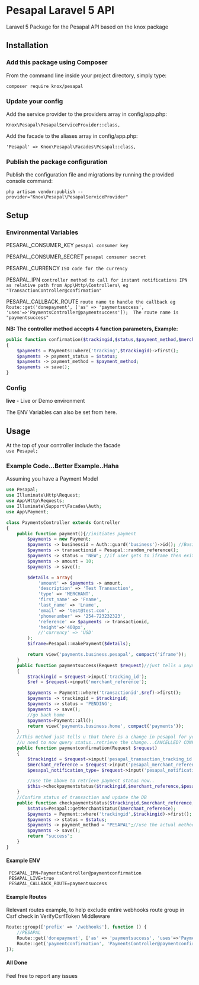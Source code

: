 # Pesapal Laravel 5 API
Laravel 5 Package for the Pesapal API based on the knox package

## Installation

### Add this package using Composer

From the command line inside your project directory, simply type:

`composer require knox/pesapal`

### Update your config

Add the service provider to the providers array in config/app.php:

`Knox\Pesapal\PesapalServiceProvider::class,`

Add the facade to the aliases array in config/app.php:

`'Pesapal' => Knox\Pesapal\Facades\Pesapal::class,`

### Publish the package configuration

Publish the configuration file and migrations by running the provided console command:

`php artisan vendor:publish --provider="Knox\Pesapal\PesapalServiceProvider"`

## Setup
### Environmental Variables
PESAPAL\_CONSUMER\_KEY `pesapal consumer key`<br/>

PESAPAL\_CONSUMER\_SECRET `pesapal consumer secret`<br/>

PESAPAL\_CURRENCY `ISO code for the currency`<br/>

PESAPAL\_IPN `controller method to call for instant notifications IPN  as relative path from App\Http\Controllers\ eg "TransactionController@confirmation"`<br/>

PESAPAL\_CALLBACK_ROUTE `route name to handle the callback eg Route::get('donepayment', ['as' => 'paymentsuccess', 'uses'=>'PaymentsController@paymentsuccess']);  The route name is "paymentsuccess"`<br/>

<b>NB: The controller method accepts 4 function parameters, Example:</b>

```php
public function confirmation($trackingid,$status,$payment_method,$merchant_reference)
{
	$payments = Payments::where('tracking',$trackingid)->first();
    $payments -> payment_status = $status;
    $payments -> payment_method = $payment_method;
    $payments -> save();
}       
```

### Config
<b>live</b> - Live or Demo environment<br/>

The ENV Variables can also be set from here.

## Usage
At the top of your controller include the facade<br/>
`use Pesapal;`

### Example Code...Better Example..Haha
Assuming you have a Payment Model <br/>

```php
use Pesapal;
use Illuminate\Http\Request;
use App\Http\Requests;
use Illuminate\Support\Facades\Auth;
use App\Payment;

class PaymentsController extends Controller
{
    public function payment(){//initiates payment
        $payments = new Payment;
        $payments -> businessid = Auth::guard('business')->id(); //Business ID
        $payments -> transactionid = Pesapal::random_reference();
        $payments -> status = 'NEW'; //if user gets to iframe then exits, i prefer to have that as a new/lost transaction, not pending
        $payments -> amount = 10;
        $payments -> save();

        $details = array(
            'amount' => $payments -> amount,
            'description' => 'Test Transaction',
            'type' => 'MERCHANT',
            'first_name' => 'Fname',
            'last_name' => 'Lname',
            'email' => 'test@test.com',
            'phonenumber' => '254-723232323',
            'reference' => $payments -> transactionid,
            'height'=>'400px',
            //'currency' => 'USD'
        );
        $iframe=Pesapal::makePayment($details);

        return view('payments.business.pesapal', compact('iframe'));
    }
    public function paymentsuccess(Request $request)//just tells u payment has gone thru..but not confirmed
    {
        $trackingid = $request->input('tracking_id');
        $ref = $request->input('merchant_reference');

        $payments = Payment::where('transactionid',$ref)->first();
        $payments -> trackingid = $trackingid;
        $payments -> status = 'PENDING';
        $payments -> save();
        //go back home
        $payments=Payment::all();
        return view('payments.business.home', compact('payments'));
    }
    //This method just tells u that there is a change in pesapal for your transaction..
    //u need to now query status..retrieve the change...CANCELLED? CONFIRMED?
    public function paymentconfirmation(Request $request)
    {
        $trackingid = $request->input('pesapal_transaction_tracking_id');
        $merchant_reference = $request->input('pesapal_merchant_reference');
        $pesapal_notification_type= $request->input('pesapal_notification_type');

        //use the above to retrieve payment status now..
        $this->checkpaymentstatus($trackingid,$merchant_reference,$pesapal_notification_type);
    }
    //Confirm status of transaction and update the DB
    public function checkpaymentstatus($trackingid,$merchant_reference,$pesapal_notification_type){
        $status=Pesapal::getMerchantStatus($merchant_reference);
        $payments = Payment::where('trackingid',$trackingid)->first();
        $payments -> status = $status;
        $payments -> payment_method = "PESAPAL";//use the actual method though...
        $payments -> save();
        return "success";
    }
}
```
#### Example ENV

```
 PESAPAL_IPN=PaymentsController@paymentconfirmation
 PESAPAL_LIVE=true
 PESAPAL_CALLBACK_ROUTE=paymentsuccess
```
#### Example Routes
Relevant routes example, to help exclude entire webhooks route group in Csrf check in VerifyCsrfToken Middleware<br/>

```php
Route::group(['prefix' => '/webhooks'], function () {
    //PESAPAL
    Route::get('donepayment', ['as' => 'paymentsuccess', 'uses'=>'PaymentsController@paymentsuccess']);
    Route::get('paymentconfirmation', 'PaymentsController@paymentconfirmation');
});
 ```

#### All Done
Feel free to report any issues
